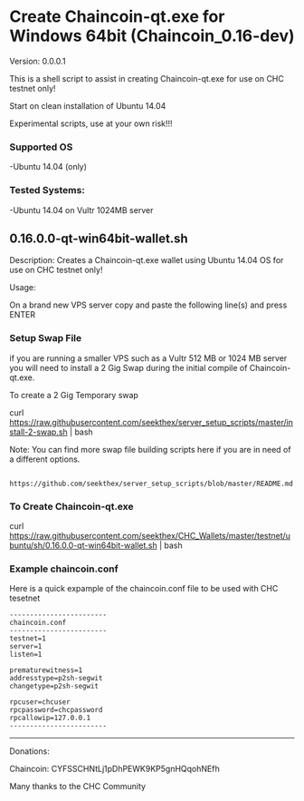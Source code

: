 
Create Chaincoin-qt.exe for Windows 64bit (Chaincoin_0.16-dev)
=============

Version: 0.0.0.1

This is a shell script to assist in creating Chaincoin-qt.exe for use on CHC testnet only!

Start on clean installation of Ubuntu 14.04

Experimental scripts, use at your own risk!!!


### Supported OS
-Ubuntu 14.04 (only)


### Tested Systems:
-Ubuntu 14.04 on Vultr 1024MB server


0.16.0.0-qt-win64bit-wallet.sh  
--------------

Description: Creates a Chaincoin-qt.exe  wallet using Ubuntu 14.04 OS for use on CHC testnet only!

Usage:

On a brand new VPS server copy and paste the following line(s) and press ENTER


### Setup Swap File


  if you are running a smaller VPS such as a Vultr 512 MB or 1024 MB server you will need to install a 2 Gig Swap
  during the initial compile of Chaincoin-qt.exe.

  To create a 2 Gig Temporary swap

  curl https://raw.githubusercontent.com/seekthex/server_setup_scripts/master/install-2-swap.sh | bash

  Note: You can find more swap file building scripts here if you are in need of a different options.

        https://github.com/seekthex/server_setup_scripts/blob/master/README.md


### To Create Chaincoin-qt.exe


  curl https://raw.githubusercontent.com/seekthex/CHC_Wallets/master/testnet/ubuntu/sh/0.16.0.0-qt-win64bit-wallet.sh | bash


### Example chaincoin.conf

  Here is a quick expample of the chaincoin.conf file to be used with CHC tesetnet

    ------------------------
    chaincoin.conf
    ------------------------
    testnet=1
    server=1
    listen=1

    prematurewitness=1
    addresstype=p2sh-segwit
    changetype=p2sh-segwit

    rpcuser=chcuser
    rpcpassword=chcpassword
    rpcallowip=127.0.0.1
    ------------------------

**********

Donations:

Chaincoin: CYFSSCHNtLj1pDhPEWK9KP5gnHQqohNEfh

Many thanks to the CHC Community

